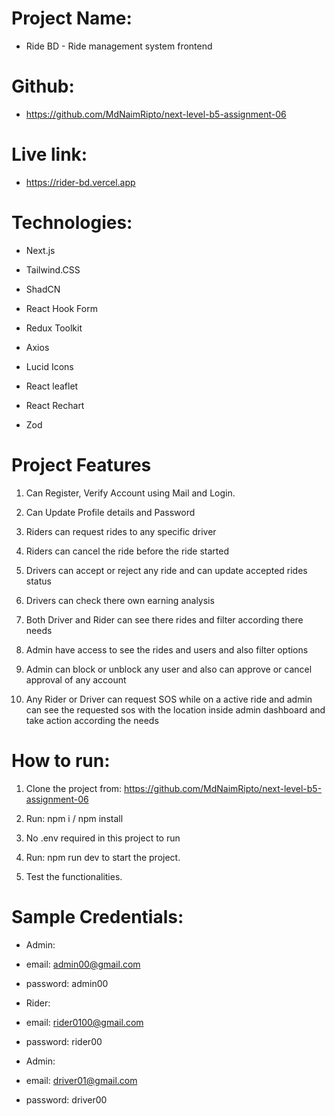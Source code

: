 # Project Name:

- Ride BD - Ride management system frontend

# Github:

- https://github.com/MdNaimRipto/next-level-b5-assignment-06

# Live link:

- https://rider-bd.vercel.app

# Technologies:

- Next.js

- Tailwind.CSS

- ShadCN

- React Hook Form

- Redux Toolkit

- Axios

- Lucid Icons

- React leaflet

- React Rechart

- Zod

# Project Features

1. Can Register, Verify Account using Mail and Login.

2. Can Update Profile details and Password

3. Riders can request rides to any specific driver

4. Riders can cancel the ride before the ride started

5. Drivers can accept or reject any ride and can update accepted rides status

6. Drivers can check there own earning analysis

7. Both Driver and Rider can see there rides and filter according there needs

8. Admin have access to see the rides and users and also filter options

9. Admin can block or unblock any user and also can approve or cancel approval of any account

10. Any Rider or Driver can request SOS while on a active ride and admin can see the requested sos with the location inside admin dashboard and take action according the needs

# How to run:

1. Clone the project from: https://github.com/MdNaimRipto/next-level-b5-assignment-06

2. Run: npm i / npm install

3. No .env required in this project to run

4. Run: npm run dev to start the project.

5. Test the functionalities.

# Sample Credentials:

- Admin:
- email: admin00@gmail.com
- password: admin00

- Rider:
- email: rider0100@gmail.com
- password: rider00

- Admin:
- email: driver01@gmail.com
- password: driver00
